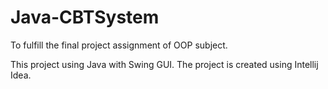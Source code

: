 # Java-CBTSystem
To fulfill the final project assignment of OOP subject.

This project using Java with Swing GUI.
The project is created using Intellij Idea.
